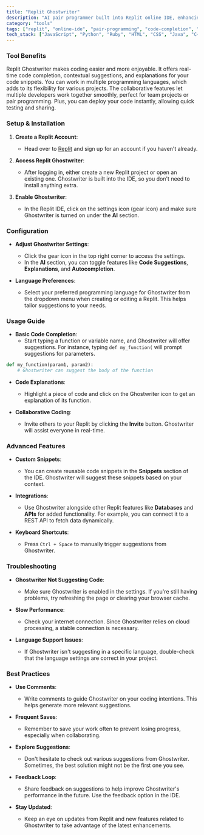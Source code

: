 ```yaml
---
title: "Replit Ghostwriter"
description: "AI pair programmer built into Replit online IDE, enhancing coding efficiency through real-time suggestions and collaborative features."
category: "tools"
tags: ["replit", "online-ide", "pair-programming", "code-completion", "cloud-based", "collaboration", "AI", "coding-assistant"]
tech_stack: ["JavaScript", "Python", "Ruby", "HTML", "CSS", "Java", "C++", "PHP", "Go"]
---
```


### Tool Benefits
Replit Ghostwriter makes coding easier and more enjoyable. It offers real-time code completion, contextual suggestions, and explanations for your code snippets. You can work in multiple programming languages, which adds to its flexibility for various projects. The collaborative features let multiple developers work together smoothly, perfect for team projects or pair programming. Plus, you can deploy your code instantly, allowing quick testing and sharing.

### Setup & Installation
1. **Create a Replit Account**:
   - Head over to [Replit](https://replit.com) and sign up for an account if you haven't already.

2. **Access Replit Ghostwriter**:
   - After logging in, either create a new Replit project or open an existing one. Ghostwriter is built into the IDE, so you don't need to install anything extra.

3. **Enable Ghostwriter**:
   - In the Replit IDE, click on the settings icon (gear icon) and make sure Ghostwriter is turned on under the **AI** section.

### Configuration
- **Adjust Ghostwriter Settings**:
  - Click the gear icon in the top right corner to access the settings.
  - In the **AI** section, you can toggle features like **Code Suggestions**, **Explanations**, and **Autocompletion**.

- **Language Preferences**:
  - Select your preferred programming language for Ghostwriter from the dropdown menu when creating or editing a Replit. This helps tailor suggestions to your needs.

### Usage Guide
- **Basic Code Completion**:
  - Start typing a function or variable name, and Ghostwriter will offer suggestions. For instance, typing `def my_function(` will prompt suggestions for parameters.

```python
def my_function(param1, param2):
    # Ghostwriter can suggest the body of the function
```

- **Code Explanations**:
  - Highlight a piece of code and click on the Ghostwriter icon to get an explanation of its function.

- **Collaborative Coding**:
  - Invite others to your Replit by clicking the **Invite** button. Ghostwriter will assist everyone in real-time.

### Advanced Features
- **Custom Snippets**:
  - You can create reusable code snippets in the **Snippets** section of the IDE. Ghostwriter will suggest these snippets based on your context.

- **Integrations**:
  - Use Ghostwriter alongside other Replit features like **Databases** and **APIs** for added functionality. For example, you can connect it to a REST API to fetch data dynamically.

- **Keyboard Shortcuts**:
  - Press `Ctrl + Space` to manually trigger suggestions from Ghostwriter.

### Troubleshooting
- **Ghostwriter Not Suggesting Code**:
  - Make sure Ghostwriter is enabled in the settings. If you're still having problems, try refreshing the page or clearing your browser cache.

- **Slow Performance**:
  - Check your internet connection. Since Ghostwriter relies on cloud processing, a stable connection is necessary.

- **Language Support Issues**:
  - If Ghostwriter isn't suggesting in a specific language, double-check that the language settings are correct in your project.

### Best Practices
- **Use Comments**:
  - Write comments to guide Ghostwriter on your coding intentions. This helps generate more relevant suggestions.

- **Frequent Saves**:
  - Remember to save your work often to prevent losing progress, especially when collaborating.

- **Explore Suggestions**:
  - Don't hesitate to check out various suggestions from Ghostwriter. Sometimes, the best solution might not be the first one you see.

- **Feedback Loop**:
  - Share feedback on suggestions to help improve Ghostwriter's performance in the future. Use the feedback option in the IDE.

- **Stay Updated**:
  - Keep an eye on updates from Replit and new features related to Ghostwriter to take advantage of the latest enhancements.